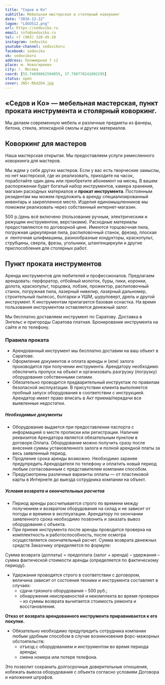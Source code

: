 ```yaml
---
title: "Седов и Ко"
subtitle: Мебельная мастерская и столярный коворкинг
date: "2016-12-22"
logoe: "LOGO512.png"
url: https://sedoviko.ru
email: info@sedoviko.ru
tel: +7 (903) 328-45-20
instagram: sedoviko
youtube-channel: sedovikoru
facebook: sedoviko
vk: sedovikoru
address: Полимерная 7 с2
place: м. Новогиреево
city: г. Москва
coord: [55.74698062594055, 37.798770241002295]
status: open
cover: JN5r-Rbd2O4.jpg
---
```


## «Седов и Ко» — мебельная мастерская, пункт проката инструмента и столярный коворкинг.

Мы делаем современную мебель и различные предметы из фанеры, бетона, стекла, эпоксидной смолы и других материалов.

## Коворкинг для мастеров

Наша мастерская открытая. Мы предоставляем услуги ремесленного коворкинга для мастеров.

Мы ждем у себя других мастеров. Если у вас есть творческие замыслы, но нет мастерской, где их реализовать, приходите на часок, поработайте один день или приобретите абонемент на месяц. В вашем распоряжении будет богатый набор инструментов, камера хранения, магазин расходных материалов и **прокат инструмента**. Постоянным резидентам мы можем предложить в аренду специализированный инвентарь и закрепленное место. Изделия единомышленников мы поможем реализовать через собственный интернет-магазин.

500 р./день всё включено (пользование ручным, электрическим и режущим инструментом, верстаками). Расходные материалы предоставляются по договорной цене. Имеются торцовочная пила, погружная циркулярная пила, распиловочный станок, фрезер, плоская и  ленточная шлифмашины, разнообразные кондукторы, краскопульт, струбцины, сверла, фрезы, угольники, штангенциркули и другие приспособления для столярных работ.

## Пункт проката инструментов

Аренда инструментов для любителей и профессионалов. Предлагаем арендовать: перфоратор, отбойный молоток, буры, пики, коронки, долота, краскопульт, торцовка, лобзик, прожектор, распиловочный станок, погружная пила, лазерный нивелир, лазерный дальномер, строительный пылесос, болгарки и УШМ, шуруповерт, дрель и другой инструмент. К инструментам прилагается базовая оснастка. На время пользования инструментом оставляется денежный залог.

Мы бесплатно доставляем инструмент по Саратову. Доставка в Энгельс и пригороды Саратова платная. Бронирование инструмента на сайте и по телефону.

### Правила проката

- Арендованный инструмент мы бесплатно доставим на ваш объект в Саратове.
- Оформление документов и оплата аренды и (или) залога производится при получении инструмента. Арендатору необходимо обеспечить пропуск на объект и организовать разгрузку (погрузку) оборудования собственными силами.
- Обязательно проводится предварительный инструктаж по правилам безопасной эксплуатации. В присутствии клиента выполняется пробный запуск оборудования в соответствии с инструкцией. Арендатор имеет право вписать в Акт приема/передачи все выявленные недостатки.

##### Необходимые документы

- Оборудование выдается при предоставлении паспорта с информацией о месте прописки или регистрации. Наличие реквизитов Арендатора является обязательным пунктом в договоре.Оплата. Оборудование можно получить сразу после внесения суммы установленного залога и полной арендной платы за весь заявленный период.
- Продление срока аренды возможно. Необходимо заранее предупредить Арендодателя по телефону и оплатить новый период любым согласованным с представителем компании способом.
- Предусмотрены различные варианты оплаты — от пластиковой карты в Интернете до выезда сотрудника компании на объект.

##### Условия возврата и окончательных расчетов

- Период аренды рассчитывается строго по времени между получением и возвратом оборудования на склад и не зависит от погоды и времени в эксплуатации. Арендатору по окончании заявленного срока необходимо позвонить и заказать вывоз оборудования с объекта.
- При приеме инструмента после аренды проводится проверка на комплектность и работоспособность, после осмотра осуществляется окончательный расчет. Сумма возврата денежных средств Заказчику определяется по формуле:

Сумма возврата (доплаты) = предоплата (залог + аренда) – удержания – сумма фактической стоимости аренды (определяется по фактическому периоду).

- Удержания проводятся строго в соответствии с договором, величина зависит от состояния техники и инструмента составляет в случаях:
  - сдачи грязного оборудования – 500 руб.;
  - обнаружения неисправностей и некомплекта во время проверки – из суммы возврата вычитается стоимость ремонта и восстановления.

**Отказ от возврата арендованного инструмента приравнивается к его покупке.**

- Обязательно необходимо предупредить сотрудника компании любым удобным способом в случае возникновения форс-мажорных обстоятельств:
  - отъезд с оборудованием и инструментом во время периода аренды;
  - смена номера или потеря телефона.

Это позволит сохранить долгосрочные доверительные отношения, избежать вывоза оборудования с объекта согласно условиям Договора и наложения штрафов.
